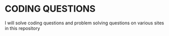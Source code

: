 # CODING QUESTIONS
 I will solve coding questions and problem solving questions on various sites in this repository
